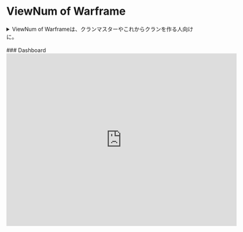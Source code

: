 # ViewNum of Warframe
<details>
  <summary>ViewNum of Warframeは、クランマスターやこれからクランを作る人向けに。</summary>
Warframeのクラメン募集フォーラムは本当に使えるのだろうか…<br>
その気持ちからどの期間にどういうクランがView数を伸ばしているのか監視するシステムを作りました。
</details>
<br>
### Dashboard
<iframe width="600" height="450" src="https://datastudio.google.com/embed/reporting/cf195273-f351-4625-8d8c-968700646d3a/page/vXErB" frameborder="0" style="border:0" allowfullscreen></iframe>

